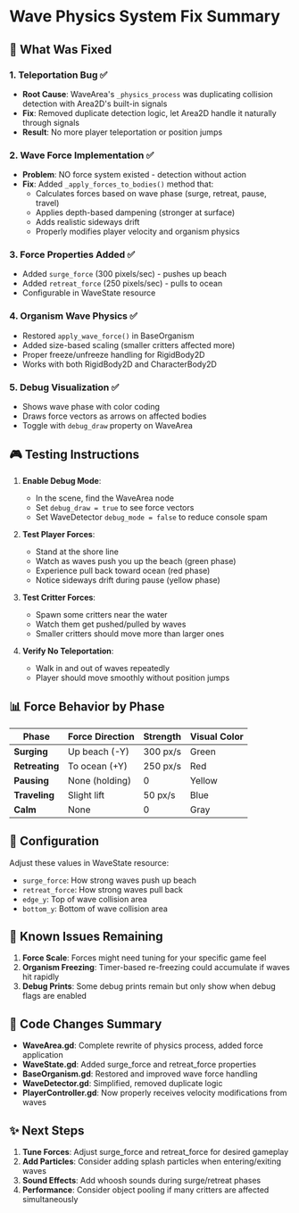 # Wave Physics System Fix Summary

## 🚀 What Was Fixed

### 1. **Teleportation Bug** ✅
   - **Root Cause**: WaveArea's `_physics_process` was duplicating collision detection with Area2D's built-in signals
   - **Fix**: Removed duplicate detection logic, let Area2D handle it naturally through signals
   - **Result**: No more player teleportation or position jumps

### 2. **Wave Force Implementation** ✅  
   - **Problem**: NO force system existed - detection without action
   - **Fix**: Added `_apply_forces_to_bodies()` method that:
     - Calculates forces based on wave phase (surge, retreat, pause, travel)
     - Applies depth-based dampening (stronger at surface)
     - Adds realistic sideways drift
     - Properly modifies player velocity and organism physics

### 3. **Force Properties Added** ✅
   - Added `surge_force` (300 pixels/sec) - pushes up beach
   - Added `retreat_force` (250 pixels/sec) - pulls to ocean
   - Configurable in WaveState resource

### 4. **Organism Wave Physics** ✅
   - Restored `apply_wave_force()` in BaseOrganism
   - Added size-based scaling (smaller critters affected more)
   - Proper freeze/unfreeze handling for RigidBody2D
   - Works with both RigidBody2D and CharacterBody2D

### 5. **Debug Visualization** ✅
   - Shows wave phase with color coding
   - Draws force vectors as arrows on affected bodies
   - Toggle with `debug_draw` property on WaveArea

## 🎮 Testing Instructions

1. **Enable Debug Mode**:
   - In the scene, find the WaveArea node
   - Set `debug_draw = true` to see force vectors
   - Set WaveDetector `debug_mode = false` to reduce console spam

2. **Test Player Forces**:
   - Stand at the shore line
   - Watch as waves push you up the beach (green phase)
   - Experience pull back toward ocean (red phase)
   - Notice sideways drift during pause (yellow phase)

3. **Test Critter Forces**:
   - Spawn some critters near the water
   - Watch them get pushed/pulled by waves
   - Smaller critters should move more than larger ones

4. **Verify No Teleportation**:
   - Walk in and out of waves repeatedly
   - Player should move smoothly without position jumps

## 📊 Force Behavior by Phase

| Phase | Force Direction | Strength | Visual Color |
|-------|----------------|----------|--------------|
| **Surging** | Up beach (-Y) | 300 px/s | Green |
| **Retreating** | To ocean (+Y) | 250 px/s | Red |
| **Pausing** | None (holding) | 0 | Yellow |
| **Traveling** | Slight lift | 50 px/s | Blue |
| **Calm** | None | 0 | Gray |

## 🔧 Configuration

Adjust these values in WaveState resource:
- `surge_force`: How strong waves push up beach
- `retreat_force`: How strong waves pull back
- `edge_y`: Top of wave collision area
- `bottom_y`: Bottom of wave collision area

## 🐛 Known Issues Remaining

1. **Force Scale**: Forces might need tuning for your specific game feel
2. **Organism Freezing**: Timer-based re-freezing could accumulate if waves hit rapidly
3. **Debug Prints**: Some debug prints remain but only show when debug flags are enabled

## 📝 Code Changes Summary

- **WaveArea.gd**: Complete rewrite of physics process, added force application
- **WaveState.gd**: Added surge_force and retreat_force properties  
- **BaseOrganism.gd**: Restored and improved wave force handling
- **WaveDetector.gd**: Simplified, removed duplicate logic
- **PlayerController.gd**: Now properly receives velocity modifications from waves

## ✨ Next Steps

1. **Tune Forces**: Adjust surge_force and retreat_force for desired gameplay
2. **Add Particles**: Consider adding splash particles when entering/exiting waves
3. **Sound Effects**: Add whoosh sounds during surge/retreat phases
4. **Performance**: Consider object pooling if many critters are affected simultaneously